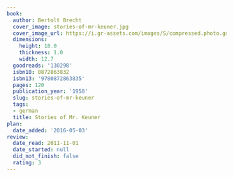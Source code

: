 ```yaml
---
book:
  author: Bertolt Brecht
  cover_image: stories-of-mr-keuner.jpg
  cover_image_url: https://i.gr-assets.com/images/S/compressed.photo.goodreads.com/books/1328774867l/130298._SX98_.jpg
  dimensions:
    height: 18.0
    thickness: 1.0
    width: 12.7
  goodreads: '130298'
  isbn10: 0872863832
  isbn13: '9780872863835'
  pages: 120
  publication_year: '1958'
  slug: stories-of-mr-keuner
  tags:
  - german
  title: Stories of Mr. Keuner
plan:
  date_added: '2016-05-03'
review:
  date_read: 2011-11-01
  date_started: null
  did_not_finish: false
  rating: 3
---
```

